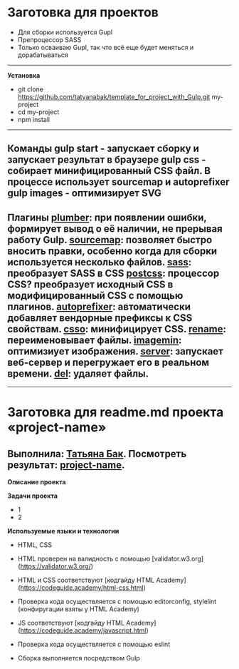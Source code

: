 # Заготовка для проектов
* Для сборки используется Gupl
* Препроцессор SASS
* Только осваиваю Gupl, так что всё еще будет меняться и дорабатываться
---
**Установка**
* git clone https://github.com/tatyanabak/template_for_project_with_Gulp.git my-project
* cd my-project
* npm install
---
**Команды**
gulp start - запускает сборку и запускает результат в браузере
gulp css - собирает минифицированный CSS файл. В процессе использует sourcemap и autoprefixer
gulp images - оптимизирует SVG
---
**Плагины**
[plumber](https://www.npmjs.com/package/gulp-plumber): при появлении ошибки, формирует вывод о её наличии, не прерывая работу Gulp.
[sourcemap](https://www.npmjs.com/package/gulp-sourcemaps): позволяет быстро вносить правки, особенно когда для сборки используется несколько файлов.
[sass](https://www.npmjs.com/package/gulp-sass): преобразует SASS в CSS
[postcss](https://www.npmjs.com/package/gulp-postcss): процессор CSS? преобразует исходный CSS в модифицированный CSS с помощью плагинов.
[autoprefixer](https://www.npmjs.com/package/autoprefixer): автоматически добавляет вендорные префиксы к CSS свойствам.
[csso](https://www.npmjs.com/package/gulp-csso): минифицирует CSS.
[rename](https://www.npmjs.com/package/gulp-rename): переименовывает файлы.
[imagemin](https://www.npmjs.com/package/gulp-imagemin): оптимизиует изображения.
[server](https://www.npmjs.com/package/browser-sync): запускает веб-сервер и перегружает его в реальном времени.
[del](https://www.npmjs.com/package/del): удаляет файлы.
---
---
# Заготовка для readme.md проекта «project-name»
Выполнила: [Татьяна Бак](https://github.com/tatyanabak).
Посмотреть результат: [project-name](https://tatyanabak.github.io/project-name/).
---
**Описание проекта**

**Задачи проекта**
* 1
* 2

**Используемые языки и технологии**
* HTML, CSS
* HTML проверен на валидность с помощью [validator.w3.org] (https://validator.w3.org/)
* HTML и CSS соответствуют [кодгайду HTML Academy] (https://codeguide.academy/html-css.html)
* Проверка кода осуществляется с помощью editorconfig, stylelint (конфиругации взяты у HTML Academy)

* JS соответствуют [кодгайду HTML Academy] (https://codeguide.academy/javascript.html)
* Проверка кода осуществляется с помощью eslint

* Сборка выполняется посредством Gulp
